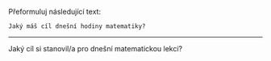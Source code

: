 Přeformuluj následující text:

```
Jaký máš cíl dnešní hodiny matematiky?
```

---

<!-- chatcmpl-748xdDun5iQE1mTQnSIXzbLNtqUqx -->

Jaký cíl si stanovil/a pro dnešní matematickou lekci?
